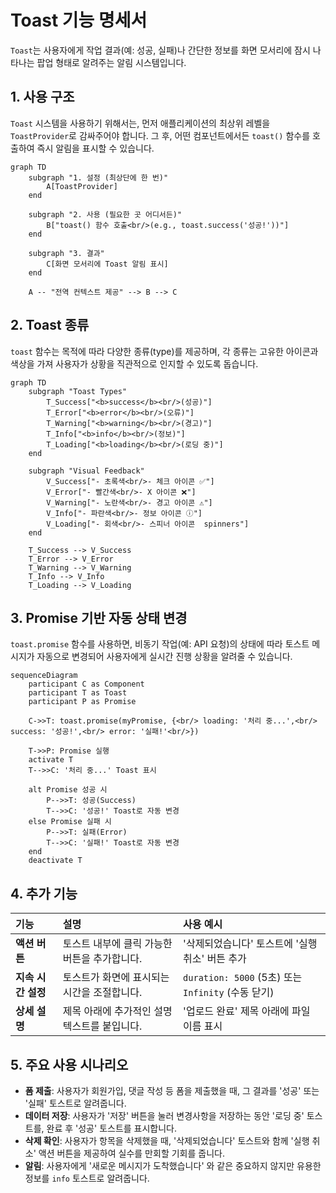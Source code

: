 # Toast 기능 명세서

`Toast`는 사용자에게 작업 결과(예: 성공, 실패)나 간단한 정보를 화면 모서리에 잠시 나타나는 팝업 형태로 알려주는 알림 시스템입니다.

## 1. 사용 구조

`Toast` 시스템을 사용하기 위해서는, 먼저 애플리케이션의 최상위 레벨을 `ToastProvider`로 감싸주어야 합니다. 그 후, 어떤 컴포넌트에서든 `toast()` 함수를 호출하여 즉시 알림을 표시할 수 있습니다.

```mermaid
graph TD
    subgraph "1. 설정 (최상단에 한 번)"
        A[ToastProvider]
    end

    subgraph "2. 사용 (필요한 곳 어디서든)"
        B["toast() 함수 호출<br/>(e.g., toast.success('성공!'))"]
    end

    subgraph "3. 결과"
        C[화면 모서리에 Toast 알림 표시]
    end

    A -- "전역 컨텍스트 제공" --> B --> C
```

## 2. Toast 종류

`toast` 함수는 목적에 따라 다양한 종류(type)를 제공하며, 각 종류는 고유한 아이콘과 색상을 가져 사용자가 상황을 직관적으로 인지할 수 있도록 돕습니다.

```mermaid
graph TD
    subgraph "Toast Types"
        T_Success["<b>success</b><br/>(성공)"]
        T_Error["<b>error</b><br/>(오류)"]
        T_Warning["<b>warning</b><br/>(경고)"]
        T_Info["<b>info</b><br/>(정보)"]
        T_Loading["<b>loading</b><br/>(로딩 중)"]
    end

    subgraph "Visual Feedback"
        V_Success["- 초록색<br/>- 체크 아이콘 ✅"]
        V_Error["- 빨간색<br/>- X 아이콘 ❌"]
        V_Warning["- 노란색<br/>- 경고 아이콘 ⚠️"]
        V_Info["- 파란색<br/>- 정보 아이콘 ⓘ"]
        V_Loading["- 회색<br/>- 스피너 아이콘  spinners"]
    end

    T_Success --> V_Success
    T_Error --> V_Error
    T_Warning --> V_Warning
    T_Info --> V_Info
    T_Loading --> V_Loading
```

## 3. Promise 기반 자동 상태 변경

`toast.promise` 함수를 사용하면, 비동기 작업(예: API 요청)의 상태에 따라 토스트 메시지가 자동으로 변경되어 사용자에게 실시간 진행 상황을 알려줄 수 있습니다.

```mermaid
sequenceDiagram
    participant C as Component
    participant T as Toast
    participant P as Promise

    C->>T: toast.promise(myPromise, {<br/> loading: '처리 중...',<br/> success: '성공!',<br/> error: '실패!'<br/>})

    T->>P: Promise 실행
    activate T
    T-->>C: '처리 중...' Toast 표시

    alt Promise 성공 시
        P-->>T: 성공(Success)
        T-->>C: '성공!' Toast로 자동 변경
    else Promise 실패 시
        P-->>T: 실패(Error)
        T-->>C: '실패!' Toast로 자동 변경
    end
    deactivate T
```

## 4. 추가 기능

| 기능               | 설명                                         | 사용 예시                                          |
| :----------------- | :------------------------------------------- | :------------------------------------------------- |
| **액션 버튼**      | 토스트 내부에 클릭 가능한 버튼을 추가합니다. | '삭제되었습니다' 토스트에 '실행 취소' 버튼 추가    |
| **지속 시간 설정** | 토스트가 화면에 표시되는 시간을 조절합니다.  | `duration: 5000` (5초) 또는 `Infinity` (수동 닫기) |
| **상세 설명**      | 제목 아래에 추가적인 설명 텍스트를 붙입니다. | '업로드 완료' 제목 아래에 파일 이름 표시           |

## 5. 주요 사용 시나리오

- **폼 제출**: 사용자가 회원가입, 댓글 작성 등 폼을 제출했을 때, 그 결과를 '성공' 또는 '실패' 토스트로 알려줍니다.
- **데이터 저장**: 사용자가 '저장' 버튼을 눌러 변경사항을 저장하는 동안 '로딩 중' 토스트를, 완료 후 '성공' 토스트를 표시합니다.
- **삭제 확인**: 사용자가 항목을 삭제했을 때, '삭제되었습니다' 토스트와 함께 '실행 취소' 액션 버튼을 제공하여 실수를 만회할 기회를 줍니다.
- **알림**: 사용자에게 '새로운 메시지가 도착했습니다' 와 같은 중요하지 않지만 유용한 정보를 `info` 토스트로 알려줍니다.
